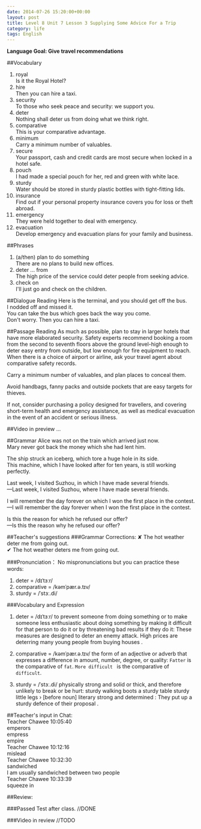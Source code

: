 ```yaml
---
date: 2014-07-26 15:20:00+00:00
layout: post
title: Level 8 Unit 7 Lesson 3 Supplying Some Advice For a Trip
category: life
tags: English
---
```

**Language Goal: Give travel recommendations**

##Vocabulary
1. royal  
Is it the Royal Hotel?  
2. hire  
Then you can hire a taxi.  
3. security  
To those who seek peace and security: we support you.  
4. deter  
Nothing shall deter us from doing what we think right.  
5. comparative  
This is your comparative advantage.  
6. minimum  
Carry a minimum number of valuables.  
7. secure  
Your passport, cash and credit cards are most secure when locked in a hotel safe.  
8. pouch  
I had made a special pouch for her, red and green with white lace.  
9. sturdy  
Water should be stored in sturdy plastic bottles with tight-fitting lids.  
10. insurance  
Find out if your personal property insurance covers you for loss or theft abroad.   
11. emergency  
They were held together to deal with emergency.  
12. evacuation  
Develop emergency and evacuation plans for your family and business.  

##Phrases 
1. (a/then) plan to do something  
There are no plans to build new offices.  
2. deter ... from  
The high price of the service could deter people from seeking advice.
3. check on  
I'll just go and check on the children.

##Dialogue Reading
Here is the terminal, and you should get off the bus.  
I nodded off and missed it.  
You can take the bus which goes back the way you come.  
Don't worry. Then you can hire a taxi.

##Passage Reading
As much as possible, plan to stay in larger hotels that have more elaborated security. Safety experts recommend booking a room from the second to seventh floors above the ground level-high enough to deter easy entry from outside, but low enough for fire equipment to reach.  
When there is a choice of airport or airline, ask your travel agent about comparative safety records.  

Carry a minimum number of valuables, and plan places to conceal them.

Avoid handbags, fanny packs and outside pockets that are easy targets for thieves.

If not, consider purchasing a policy designed for travellers, and covering short-term health and emergency assistance, as well as medical evacuation in the event of an accident or serious illness.

##Video in preview
...

##Grammar
Alice was not on the train which arrived just now.  
Mary never got back the money which she had lent him.  

The ship struck an iceberg, which tore a huge hole in its side.  
This machine, which I have looked after for ten years, is still working perfectly.  

Last week, I visited Suzhou, in which I have made several friends.  
—Last week, I visited Suzhou, where I have made several friends.  

I will remember the day forever on which I won the first place in the contest.  
—I will remember the day forever when I won the first place in the contest.  

Is this the reason for which he refused our offer?  
—Is this the reason why he refused our offer?

##Teacher's suggestions
###Grammar Corrections:
✘ The hot weather deter me from going out.  
✔ The hot weather deters me from going out.

###Pronunciation：
No mispronunciations but you can practice these words:  
1. deter = /dɪˈtɜːr/   
2. comparative = /kəmˈpær.ə.tɪv/  
3. sturdy = /ˈstɜː.di/

###Vocabulary and Expression

1. deter = /dɪˈtɜːr/ to prevent someone from doing something or to make someone less enthusiastic about doing something by making it difficult for that person to do it or by threatening bad results if they do it: These measures are designed to deter an enemy attack. High prices are deterring many young people from buying houses .

2. comparative = /kəmˈpær.ə.tɪv/ the form of an adjective or adverb that expresses a difference in amount, number, degree, or quality: ` Fatter ` is the comparative of ` fat `. `More difficult ` is the comparative of ` difficult `.

3. sturdy = /ˈstɜː.di/ physically strong and solid or thick, and therefore unlikely to break or be hurt: sturdy walking boots a sturdy table sturdy little legs › [before noun] literary strong and determined : They put up a sturdy defence of their proposal .
 
##Teacher's input in Chat:  
Teacher Chawee  10:05:40  
emperors  
empress  
empire  
Teacher Chawee  10:12:16  
mislead  
Teacher Chawee  10:32:30  
sandwiched  
I am usually sandwiched between two people  
Teacher Chawee  10:33:39  
squeeze in  

##Review:

###Passed Test after class.
//DONE

###Video in review
//TODO